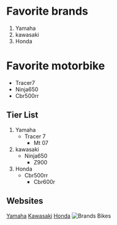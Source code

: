 # Favorite brands
1. Yamaha
1. kawasaki
1. Honda
# Favorite motorbike
- Tracer7
- Ninja650
- Cbr500rr
## Tier List
1. Yamaha
    - Tracer 7
        - Mt 07
1. kawasaki
    - Ninja650
        - Z900
1. Honda
    - Cbr500rr
        - Cbr600r
## Websites
[Yamaha](https://www.yamaha-motor.eu/be/fr/)
[Kawasaki](https://www.kawasaki.be/fr/products)
[Honda](https://www.fr.honda.be)
![Brands Bikes](https://www.google.com/url?sa=i&url=https%3A%2F%2Fwww.moto80.be%2Factualites%2Fkawasaki-honda-yamaha-et-suzuki-unissent-leurs-forces-pour-lhydrogene%2F&psig=AOvVaw39Gr2fsEQuTfJr1maHsJTd&ust=1695386159137000&source=images&cd=vfe&opi=89978449&ved=0CBAQjRxqFwoTCNDrgeDbu4EDFQAAAAAdAAAAABAJ)